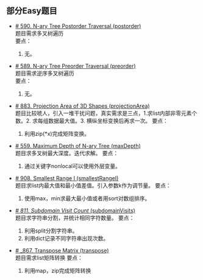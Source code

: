 ## 部分Easy题目

* [# 590. N-ary Tree Postorder Traversal (postorder)](https://leetcode.com/problems/n-ary-tree-postorder-traversal/)  
题目需求多叉树遍历  
要点：
    1. 无。

* [# 589. N-ary Tree Preorder Traversal (preorder)](https://leetcode.com/problems/n-ary-tree-preorder-traversal/)  
题目需求逆序多叉树遍历  
要点：
    1. 无。


* [# 883. Projection Area of 3D Shapes (projectionArea)](https://leetcode.com/problems/projection-area-of-3d-shapes/)  
题目比较唬人，引入一堆干扰问题，真实需求是三点，1.求list内部非零元素个数。2. 求每组数据最大值。3. 横纵坐标变换后再求一次。
要点：
    1. 利用zip(*x)完成矩阵变换。
    
* [# 559. Maximum Depth of N-ary Tree (maxDepth)](https://leetcode.com/problems/maximum-depth-of-n-ary-tree/)  
题目求多叉树最大深度。迭代求解。
要点：
    1. 通过关键字nonlocal可以使用外层变量。
    
* [# 908. Smallest Range I (smallestRangeI)](https://leetcode.com/problems/smallest-range-i/)  
题目求list内最大值和最小值差值。引入参数k作为调节量。
要点：
    1. 使用max，min求最大最小值或者用sort对数组排序。    
    
    
    
* [# _811. Subdomain Visit Count_ (subdomainVisits)](https://leetcode.com/problems/subdomain-visit-count/)  
题目求字符串分割，并统计相同字符数量。
要点：
    1. 利用split分割字符串。
    2. 利用dict记录不同字符串出现次数。
    
* [# _867. Transpose Matrix (transpose)](https://leetcode.com/problems/transpose-matrix/)  
题目需求list矩阵转换
要点：
    1. 利用map，zip完成矩阵转换
  